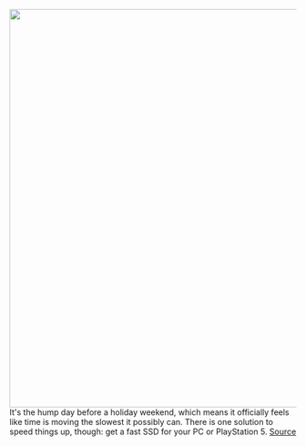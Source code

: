 <img src='https://cdn.vox-cdn.com/thumbor/Ech-sDIDWKYUCJN2bNHXD--OgKQ=/0x0:2000x1325/1200x800/filters:focal(840x503:1160x823)/cdn.vox-cdn.com/uploads/chorus_image/image/71028886/ps5ssd1_1.0.jpg' width='700px' /><br/>
It's the hump day before a holiday weekend, which means it officially feels like time is moving the slowest it possibly can. There is one solution to speed things up, though: get a fast SSD for your PC or PlayStation 5.
<a href='https://www.theverge.com/good-deals/2022/6/29/23186904/samsung-980-pro-m2-ssd-ps5-google-nest-mini-chromecast-android-pixel-6-pro-deal-sale'> Source <a/>